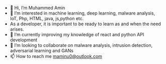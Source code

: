 - 👋 Hi, I’m Muhammed Amin
- 👀 I’m interested in machine learning, deep learning, malware analysis, IoT, Php, HTML, java, js,python etc.
- As a developer, it is important to be ready to learn as and when the need arises.
- 🌱 I’m currently improving my knowledge of react and python API development
- 💞️ I’m looking to collaborate on malware analysis, intrusion detection, adversarial learning and GANs
- 📫 How to reach me maminu0@outlook.com

<!---
maminu0/maminu0 is a ✨ special ✨ repository because its `README.md` (this file) appears on your GitHub profile.
You can click the Preview link to take a look at your changes.
--->
